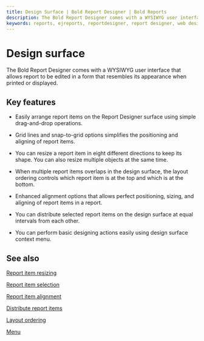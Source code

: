 ```yaml
---
title: Design Surface | Bold Report Designer | Bold Reports
description: The Bold Report Designer comes with a WYSIWYG user interface that allows report to be edited in a form that resembles its appearance when printed or displayed.
keywords: reports, ejreports, reportdesigner, report designer, web designer, bold-reports reportdesigner, Overview, web designer
---
```


# Design surface

The Bold Report Designer comes with a WYSIWYG user interface that allows report to be edited in a form that resembles its appearance when printed or displayed.

## Key features

* Easily arrange report items on the Report Designer surface using simple drag-and-drop operations.

* Grid lines and snap-to-grid options simplifies the positioning and aligning of report items.

* You can resize a report item in eight different directions to keep its shape. You can also resize multiple objects at the same time.

* When multiple report items overlaps in the design surface, the layout ordering controls which report item is at the top and which is at the bottom.

* Enhanced alignment options that allows perfect positioning, sizing, and aligning of report items in a report.

* You can distribute selected report items on the design surface at equal intervals from each other.

* You can perform basic designing actions easily using design surface context menu.

## See also

[Report item resizing](/designer-guide/report-designer/compose-report/design-surface/report-item-resizing/)

[Report item selection](/designer-guide/report-designer/compose-report/design-surface/report-item-selection/)

[Report item alignment](/designer-guide/report-designer/compose-report/design-surface/report-item-alignment/)

[Distribute report items](/designer-guide/report-designer/compose-report/design-surface/report-item-alignment/#distribute)

[Layout ordering](/designer-guide/report-designer/compose-report/layout-ordering/)

[Menu](/designer-guide/report-designer/compose-report/design-surface/context-menu/)